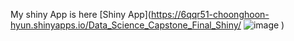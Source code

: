 My shiny App is here
[Shiny App](https://6qqr51-choonghoon-hyun.shinyapps.io/Data_Science_Capstone_Final_Shiny/ ![image](https://github.com/EaglesFans/Data_Science_Capstone_Final_Project/assets/94921357/882fafed-2d7e-44ce-9414-17f76df8f906)
)
